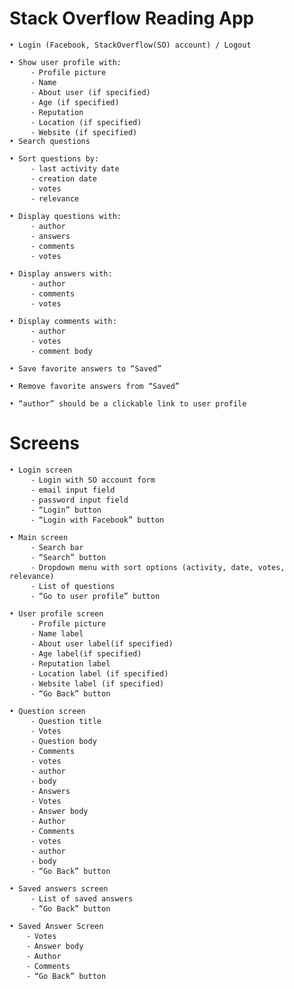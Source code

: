 Stack Overflow Reading App
============================

	• Login (Facebook, StackOverflow(SO) account) / Logout

	• Show user profile with:
		 ⁃ Profile picture
		 ⁃ Name
		 ⁃ About user (if specified)
		 ⁃ Age (if specified)
		 ⁃ Reputation
		 ⁃ Location (if specified)
		 ⁃ Website (if specified)
	• Search questions

	• Sort questions by:
		 ⁃ last activity date
		 ⁃ creation date
		 ⁃ votes
		 ⁃ relevance

	• Display questions with:
		 ⁃ author
		 ⁃ answers
		 ⁃ comments
		 ⁃ votes

	• Display answers with:
		 ⁃ author
		 ⁃ comments
		 ⁃ votes

	• Display comments with:
		 ⁃ author
		 ⁃ votes
		 ⁃ comment body

	• Save favorite answers to “Saved”

	• Remove favorite answers from “Saved”

	• “author” should be a clickable link to user profile

Screens
============================

	• Login screen
		 ⁃ Login with SO account form
		 ⁃ email input field
		 ⁃ password input field
		 ⁃ “Login” button
		 ⁃ “Login with Facebook” button

	• Main screen 
		 ⁃ Search bar
		 ⁃ “Search” button
		 ⁃ Dropdown menu with sort options (activity, date, votes, relevance)
		 ⁃ List of questions
		 ⁃ “Go to user profile” button

	• User profile screen
		 ⁃ Profile picture
		 ⁃ Name label
		 ⁃ About user label(if specified)
		 ⁃ Age label(if specified)
		 ⁃ Reputation label
		 ⁃ Location label (if specified)
		 ⁃ Website label (if specified)
		 ⁃ “Go Back” button

	• Question screen 
		 ⁃ Question title 
		 ⁃ Votes
		 ⁃ Question body
		 ⁃ Comments
		 ⁃ votes 
		 ⁃ author
		 ⁃ body
		 ⁃ Answers
		 ⁃ Votes
		 ⁃ Answer body
		 ⁃ Author
		 ⁃ Comments
		 ⁃ votes
		 ⁃ author
		 ⁃ body
		 ⁃ “Go Back” button

	• Saved answers screen
		 ⁃ List of saved answers
		 ⁃ “Go Back” button

	• Saved Answer Screen
		⁃ Votes
		⁃ Answer body
		⁃ Author
		⁃ Comments
		⁃ “Go Back” button
